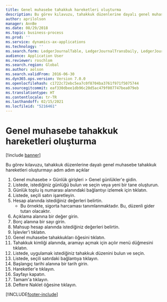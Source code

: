 ```yaml
---
title: Genel muhasebe tahakkuk hareketleri oluşturma
description: Bu görev kılavuzu, tahakkuk düzenlerine dayalı genel muhasebe tahakkuk hareketleri oluşturmayı adım adım açıklar.
author: aprilolson
manager: AnnBe
ms.date: 08/29/2018
ms.topic: business-process
ms.prod: ''
ms.service: dynamics-ax-applications
ms.technology: ''
ms.search.form: LedgerJournalTable, LedgerJournalTransDaily, LedgerJournalTransAccrual, LedgerJournalTransAccrualTrans
audience: Application User
ms.reviewer: roschlom
ms.search.region: Global
ms.author: aolson
ms.search.validFrom: 2016-06-30
ms.dyn365.ops.version: Version 7.0.0
ms.openlocfilehash: c1722c72ebc5ea7c0f8704ba3761f971f5075744
ms.sourcegitcommit: eaf330dbee1db96c20d5ac479f007747bea079eb
ms.translationtype: HT
ms.contentlocale: tr-TR
ms.lasthandoff: 02/15/2021
ms.locfileid: "5216461"
---
```

# <a name="create-ledger-accrual-transactions"></a>Genel muhasebe tahakkuk hareketleri oluşturma

[!include [banner](../../includes/banner.md)]

Bu görev kılavuzu, tahakkuk düzenlerine dayalı genel muhasebe tahakkuk hareketleri oluşturmayı adım adım açıklar

1. Genel muhasebe > Günlük girişleri > Genel günlükler'e gidin.
2. Listede, istediğiniz günlüğü bulun ve seçin veya yeni bir tane oluşturun.
3. Günlük toplu iş numarası alanındaki bağlantıyı izlemek için tıklatın.
4. Listede, seçili satırı işaretleyin.
5. Hesap alanında istediğiniz değerleri belirtin.
    * Bu örnekte, sigorta harcaması tanımlanmaktadır. Bu, düzenli gider tutarı olacaktır.  
6. Açıklama alanına bir değer girin.
7. Borç alanına bir sayı girin.
8. Mahsup hesap alanında istediğiniz değerleri belirtin.
9. İşlevler'i tıklatın.
10. Genel muhasebe tahakkukları öğesini tıklatın.
11. Tahakkuk kimliği alanında, aramayı açmak için açılır menü düğmesini tıklatın.
12. Listede, uygulamak istediğiniz tahakkuk düzenini bulun ve seçin.
13. Listede, seçili satırdaki bağlantıya tıklayın.
14. Başlangıç tarihi alanına bir tarih girin.
15. Hareketler'e tıklayın.
16. Sayfayı kapatın.
17. Tamam'a tıklayın.
18. Deftere Naklet öğesine tıklayın.



[!INCLUDE[footer-include](../../../includes/footer-banner.md)]